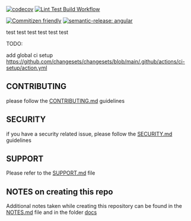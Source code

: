 [![codecov](https://codecov.io/gh/gipo355/monorepo/graph/badge.svg?token=5J3S64RHGQ)](https://codecov.io/gh/gipo355/monorepo)
[![Lint Test Build Workflow](https://github.com/gipo355/monorepo/actions/workflows/lint-build-test.yml/badge.svg)](https://github.com/gipo355/monorepo/actions/workflows/lint-build-test.yml)

[![Commitizen friendly](https://img.shields.io/badge/commitizen-friendly-brightgreen.svg)](http://commitizen.github.io/cz-cli/)
[![semantic-release: angular](https://img.shields.io/badge/semantic--release-angular-e10079?logo=semantic-release)](https://github.com/semantic-release/semantic-release)

test test test test test test

TODO:

add global ci setup
<https://github.com/changesets/changesets/blob/main/.github/actions/ci-setup/action.yml>

## CONTRIBUTING

please follow the [CONTRIBUTING.md](.github/CONTRIBUTING.md) guidelines

## SECURITY

if you have a security related issue, please follow the
[SECURITY.md](.github/SECURITY.md) guidelines

## SUPPORT

Please refer to the [SUPPORT.md](.github/SUPPORT.md) file

## NOTES on creating this repo

Additional notes taken while creating this repository can be found in the
[NOTES.md](docs/general_notes.md) file and in the folder [docs](docs/)
